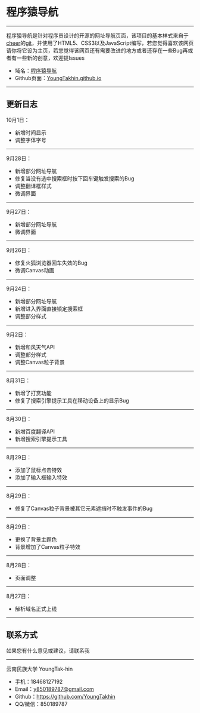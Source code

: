 
# 程序猿导航

---

程序猿导航是针对程序员设计的开源的网址导航页面，该项目的基本样式来自于[cheer](https://github.com/cheer-hwj)的[git](https://github.com/cheer-hwj/AnywhereAnything)，并使用了HTML5、CSS3以及JavaScript编写，若您觉得喜欢该网页请你将它设为主页，若您觉得该网页还有需要改进的地方或者还存在一些Bug再或者有一些新的创意，欢迎提Issues

 - 域名：[程序猿导航](https://yuan1024.com/)
 - Github页面：[YoungTakhin.github.io](https://github.com/YoungTakhin/YoungTakhin.github.io)

---
## 更新日志

   10月1日：

- 新增时间显示
- 调整字体字号

---

   9月28日：

   - 新增部分网址导航
   - 修复当没有选中搜索框时按下回车键触发搜索的Bug
   - 调整翻译框样式
   - 微调界面

---
   9月27日：
   - 新增部分网址导航
   - 微调界面

---
  9月26日：
   - 修复火狐浏览器回车失效的Bug
   - 微调Canvas动画

---
  9月24日：
   - 新增部分网址导航
   - 新增进入界面直接锁定搜索框
   - 调整部分样式

---
   9月2日：
   - 新增和风天气API
   - 调整部分样式
   - 调整Canvas粒子背景

---
   8月31日：
   - 新增了打赏功能
   - 修复了搜索引擎提示工具在移动设备上的显示Bug

---
   8月30日：
   - 新增百度翻译API
   - 新增搜索引擎提示工具

---
   8月29日：
   - 添加了鼠标点击特效
   - 添加了输入框输入特效

---
  8月29日：
  - 修复了Canvas粒子背景被其它元素遮挡时不触发事件的Bug

---
   8月29日：
   - 更换了背景主题色
   - 背景增加了Canvas粒子特效

---
  8月28日：
  - 页面调整

---
   8月27日：
   - 解析域名正式上线

---
## 联系方式

如果您有什么意见或建议，请联系我

---
云南民族大学 YoungTak-hin
- 手机：18468127192
- Email：y850189787@gmail.com
- Github：https://github.com/YoungTakhin
- QQ/微信：850189787
